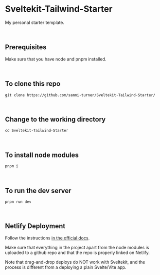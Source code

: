 # Sveltekit-Tailwind-Starter

My personal starter template.

<br>

## Prerequisites

Make sure that you have node and pnpm installed.

<br>

## To clone this repo

```
git clone https://github.com/sammi-turner/Sveltekit-Tailwind-Starter/
```

<br>

## Change to the working directory

```
cd Sveltekit-Tailwind-Starter
```

<br>

## To install node modules

```
pnpm i
```

<br>

## To run the dev server

```
pnpm run dev
```

<br>

## Netlify Deployment

Follow the instructions [in the official docs](https://kit.svelte.dev/docs/adapter-netlify).

Make sure that everything in the project apart from the node modules is uploaded to a github repo and that the repo is properly linked on Netlify.

Note that drag-and-drop deploys do NOT work with Sveltekit, and the process is different from a deploying a plain Svelte/Vite app.
